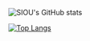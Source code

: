 ![SIOU's GitHub stats](https://github-readme-stats.vercel.app/api?username=za96346&show_icons=true&theme=merko&include_all_commits=true)

[![Top Langs](https://github-readme-stats.vercel.app/api/top-langs/?username=za96346)](https://github.com/anuraghazra/github-readme-stats)
